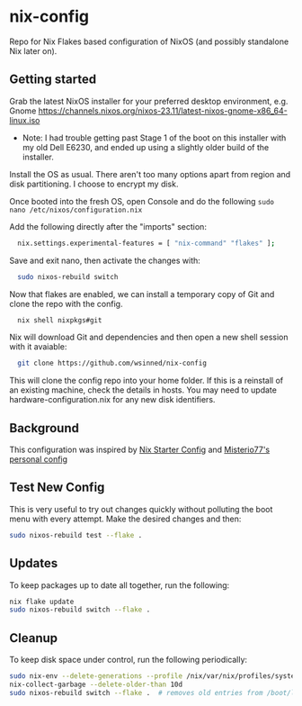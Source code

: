 # nix-config

Repo for Nix Flakes based configuration of NixOS (and possibly standalone Nix later on).

## Getting started

Grab the latest NixOS installer for your preferred desktop environment, e.g. Gnome https://channels.nixos.org/nixos-23.11/latest-nixos-gnome-x86_64-linux.iso

- Note: I had trouble getting past Stage 1 of the boot on this installer with my old Dell E6230, and ended up using a slightly older build of the installer.

Install the OS as usual. There aren't too many options apart from region and disk partitioning. I choose to encrypt my disk.

Once booted into the fresh OS, open Console and do the following `sudo nano /etc/nixos/configuration.nix`

Add the following directly after the "imports" section:

```bash
  nix.settings.experimental-features = [ "nix-command" "flakes" ];
```

Save and exit nano, then activate the changes with:

```bash
  sudo nixos-rebuild switch
```

Now that flakes are enabled, we can install a temporary copy of Git and clone the repo with the config.

```bash
  nix shell nixpkgs#git
```

Nix will download Git and dependencies and then open a new shell session with it avaiable:

```bash
  git clone https://github.com/wsinned/nix-config
```

This will clone the config repo into your home folder.
If this is a reinstall of an existing machine, check the details in hosts.
You may need to update hardware-configuration.nix for any new disk identifiers.

## Background

This configuration was inspired by [Nix Starter Config](https://github.com/Misterio77/nix-starter-configs) and [Misterio77's personal config](https://github.com/misterio77/nix-config)

## Test New Config

This is very useful to try out changes quickly without polluting the boot menu with every attempt. Make the desired changes and then:

```bash
sudo nixos-rebuild test --flake .
```

## Updates

To keep packages up to date all together, run the following:

```bash
nix flake update
sudo nixos-rebuild switch --flake .
```

## Cleanup

To keep disk space under control, run the following periodically:

```bash
sudo nix-env --delete-generations --profile /nix/var/nix/profiles/system 10d
nix-collect-garbage --delete-older-than 10d 
sudo nixos-rebuild switch --flake .  # removes old entries from /boot/loader/entries/
```

